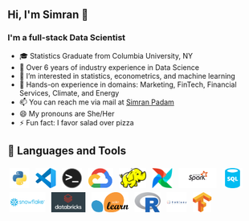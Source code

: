 ## Hi, I'm Simran 👋

### I'm a full-stack Data Scientist

- 🎓 Statistics Graduate from Columbia University, NY
- 🌱 Over 6 years of industry experience in Data Science
- 👀 I’m interested in statistics, econometrics, and machine learning
- 💼 Hands-on experience in domains: Marketing, FinTech, Financial Services, Climate, and Energy
- 📫 You can reach me via mail at [Simran Padam](mailto:simran.padam@columbia.edu)
- 😄 My pronouns are She/Her
- ⚡ Fun fact: I favor salad over pizza

<!--
**simran-padam/simran-padam** is a ✨ _special_ ✨ repository because its `README.md` (this file) appears on your GitHub profile.
- 🤖 I’m fascinated by MarTech and AdTech, particularly experimentations
-->

## 🧰 Languages and Tools
<p align="left">
<img src="https://raw.githubusercontent.com/github/explore/80688e429a7d4ef2fca1e82350fe8e3517d3494d/topics/python/python.png" alt="Python" height="40" style="vertical-align:top; margin:4px">
<img src="https://raw.githubusercontent.com/github/explore/80688e429a7d4ef2fca1e82350fe8e3517d3494d/topics/visual-studio-code/visual-studio-code.png" alt="VS Code" height="40" style="vertical-align:top; margin:4px">
<img src="https://raw.githubusercontent.com/github/explore/80688e429a7d4ef2fca1e82350fe8e3517d3494d/topics/terminal/terminal.png" alt="cmd" height="40" style="vertical-align:top; margin:4px">
<img src="./images/gcp.webp" alt="GCP" height="40" style="vertical-align:top; margin:4px">
<img src="./images/hadoop.svg" alt="Hadoop" height="40" style="vertical-align:top; margin:4px">
<img src="./images/airflow.png" alt="Airflow" height="40" style="vertical-align:top; margin:4px">
<img src="./images/spark.png" alt="bricks" height="40" style="vertical-align:top; margin:4px">
<img src="./images/sql-database-generic.svg" alt="SQL" height="40" style="vertical-align:top; margin:4px">
<img src="./images/snowflake.png" alt="SQL" height="40" style="vertical-align:top; margin:4px">
<img src="./images/db.png" alt="bricks" height="40" style="vertical-align:top; margin:4px">
<img src="./images/scikit.png" alt="Scikit" height="40" style="vertical-align:top; margin:4px">
<img src="./images/R.png" alt="R" height="40" style="vertical-align:top; margin:4px">
<img src="./images/tb.png" alt="Tableau" height="40" style="vertical-align:top; margin:4px">
<img src="./images/tensorflow.png" alt="TF" height="40" style="vertical-align:top; margin:4px">
</p>
